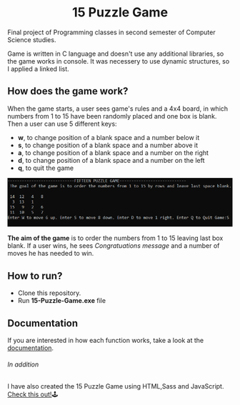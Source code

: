 <h1 align="center">15 Puzzle Game</h1>
Final project of Programming classes in second semester of Computer Science studies.

Game is written in C language and doesn't use any additional libraries, so the game works in console. It was necessery to use dynamic structures, so I applied a linked list.

## How does the game work?
When the game starts, a user sees game's rules and a 4x4 board, in which numbers from 1 to 15 have been randomly placed and one box is blank. Then a user can use 5 different keys:
- **w**, to change position of a blank space and a number below it
- **s**, to change position of a blank space and a number above it
- **a**, to change position of a blank space and a number on the right
- **d**, to change position of a blank space and a number on the left
- **q**, to quit the game

<img src="img/theGame.png">

**The aim of the game** is to order the numbers from 1 to 15 leaving last box blank. If a user wins, he sees *Congratuations message* and a number of moves he has needed to win.

## How to run?
- Clone this repository.
- Run **15-Puzzle-Game.exe** file

## Documentation
If you are interested in how each function works, take a look at the [documentation](documentation.pdf).

###### In addition
I have also created the 15 Puzzle Game using HTML,Sass and JavaScript. [Check this out!](https://github.com/Lyczeq/15-Puzzle-Game-Frontend):joystick:
